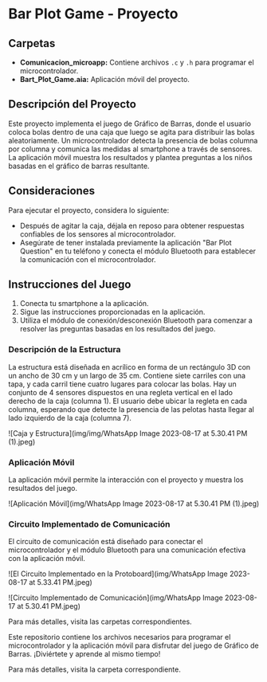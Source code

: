 # Bar Plot Game - Proyecto

## Carpetas

- **Comunicacion_microapp:** Contiene archivos `.c` y `.h` para programar el microcontrolador.
- **Bart_Plot_Game.aia:** Aplicación móvil del proyecto.

## Descripción del Proyecto

Este proyecto implementa el juego de Gráfico de Barras, donde el usuario coloca bolas dentro de una caja que luego se agita para distribuir las bolas aleatoriamente. Un microcontrolador detecta la presencia de bolas columna por columna y comunica las medidas al smartphone a través de sensores. La aplicación móvil muestra los resultados y plantea preguntas a los niños basadas en el gráfico de barras resultante.

## Consideraciones

Para ejecutar el proyecto, considera lo siguiente:

- Después de agitar la caja, déjala en reposo para obtener respuestas confiables de los sensores al microcontrolador.
- Asegúrate de tener instalada previamente la aplicación "Bar Plot Question" en tu teléfono y conecta el módulo Bluetooth para establecer la comunicación con el microcontrolador.

## Instrucciones del Juego

1. Conecta tu smartphone a la aplicación.
2. Sigue las instrucciones proporcionadas en la aplicación.
3. Utiliza el módulo de conexión/desconexión Bluetooth para comenzar a resolver las preguntas basadas en los resultados del juego.

### Descripción de la Estructura

La estructura está diseñada en acrílico en forma de un rectángulo 3D con un ancho de 30 cm y un largo de 35 cm. Contiene siete carriles con una tapa, y cada carril tiene cuatro lugares para colocar las bolas. Hay un conjunto de 4 sensores dispuestos en una regleta vertical en el lado derecho de la caja (columna 1). El usuario debe ubicar la regleta en cada columna, esperando que detecte la presencia de las pelotas hasta llegar al lado izquierdo de la caja (columna 7).

![Caja y Estructura](img/img/WhatsApp Image 2023-08-17 at 5.30.41 PM (1).jpeg)

### Aplicación Móvil

La aplicación móvil permite la interacción con el proyecto y muestra los resultados del juego.

![Aplicación Móvil](img/WhatsApp Image 2023-08-17 at 5.30.41 PM (1).jpeg)

### Circuito Implementado de Comunicación

El circuito de comunicación está diseñado para conectar el microcontrolador y el módulo Bluetooth para una comunicación efectiva con la aplicación móvil.

![El Circuito Implementado en la Protoboard](img/WhatsApp Image 2023-08-17 at 5.33.41 PM.jpeg)

![Circuito Implementado de Comunicación](img/WhatsApp Image 2023-08-17 at 5.30.41 PM.jpeg)

Para más detalles, visita las carpetas correspondientes.

Este repositorio contiene los archivos necesarios para programar el microcontrolador y la aplicación móvil para disfrutar del juego de Gráfico de Barras. ¡Diviértete y aprende al mismo tiempo!

Para más detalles, visita la carpeta correspondiente.

